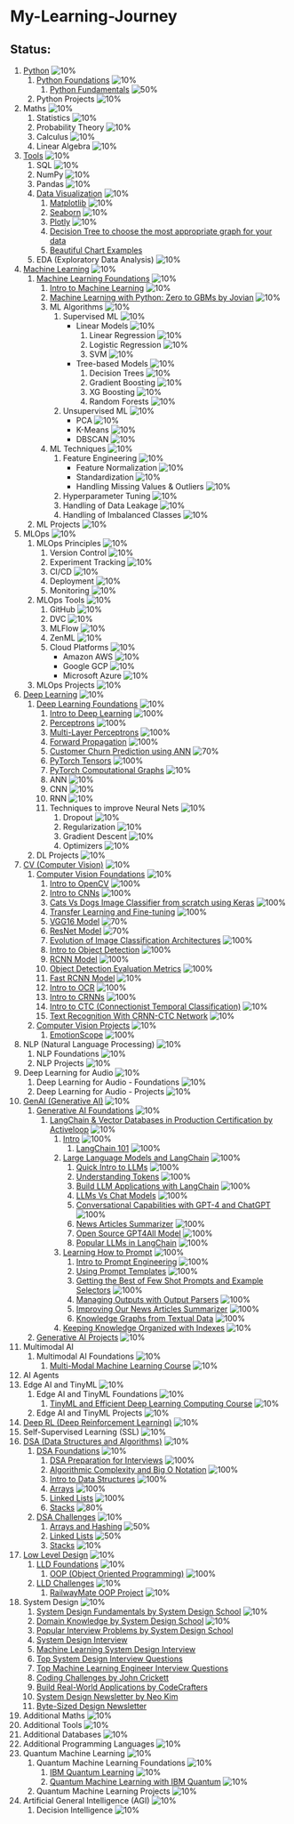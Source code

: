 # My-Learning-Journey


## Status:

1. [Python](Python) ![10%](https://geps.dev/progress/10)
    1. [Python Foundations](Python/01-Python-Foundations) ![10%](https://geps.dev/progress/10)
        1. [Python Fundamentals](Python/01-Python-Foundations/Python_01_Fundamentals.ipynb) ![50%](https://geps.dev/progress/50)
    2. Python Projects ![10%](https://geps.dev/progress/10)
2. Maths                        ![10%](https://geps.dev/progress/10)
    1. Statistics               ![10%](https://geps.dev/progress/10)
    2. Probability Theory       ![10%](https://geps.dev/progress/10)
    3. Calculus                 ![10%](https://geps.dev/progress/10)
    4. Linear Algebra           ![10%](https://geps.dev/progress/10)
3. [Tools](/Tools)                        ![10%](https://geps.dev/progress/10)
    1. SQL                      ![10%](https://geps.dev/progress/10)
    2. NumPy                    ![10%](https://geps.dev/progress/10)
    3. Pandas                   ![10%](https://geps.dev/progress/10)
    4. [Data Visualization](Tools/Data-Visualization) ![10%](https://geps.dev/progress/10)
        1. [Matplotlib](https://python-graph-gallery.com/matplotlib/) ![10%](https://geps.dev/progress/10)
        2. [Seaborn](https://python-graph-gallery.com/seaborn/) ![10%](https://geps.dev/progress/10)
        3. [Plotly](https://python-graph-gallery.com/plotly/) ![10%](https://geps.dev/progress/10)
        4. [Decision Tree to choose the most appropriate graph for your data](https://www.data-to-viz.com/#poster_full)
        5. [Beautiful Chart Examples](https://www.dataviz-inspiration.com/)
    5. EDA (Exploratory Data Analysis) ![10%](https://geps.dev/progress/10)
4. [Machine Learning](Machine-Learning) ![10%](https://geps.dev/progress/10)
    1. [Machine Learning Foundations](Machine-Learning/01-Machine-Learning-Foundations) ![10%](https://geps.dev/progress/10)
        1. [Intro to Machine Learning](Machine-Learning/01-Machine-Learning-Foundations/ML_01_Intro.ipynb) ![10%](https://geps.dev/progress/10)
        2. [Machine Learning with Python: Zero to GBMs by Jovian](https://jovian.ai/learn/machine-learning-with-python-zero-to-gbms) ![10%](https://geps.dev/progress/10)
        3. ML Algorithms            ![10%](https://geps.dev/progress/10)
            1. Supervised ML        ![10%](https://geps.dev/progress/10)
                - Linear Models        ![10%](https://geps.dev/progress/10)
                    1. Linear Regression     ![10%](https://geps.dev/progress/10)
                    2. Logistic Regression   ![10%](https://geps.dev/progress/10)
                    3. SVM                   ![10%](https://geps.dev/progress/10)
                - Tree-based Models    ![10%](https://geps.dev/progress/10)
                    1. Decision Trees        ![10%](https://geps.dev/progress/10)
                    2. Gradient Boosting     ![10%](https://geps.dev/progress/10)
                    3. XG Boosting           ![10%](https://geps.dev/progress/10)
                    4. Random Forests        ![10%](https://geps.dev/progress/10)
            2. Unsupervised ML      ![10%](https://geps.dev/progress/10)
                - PCA              ![10%](https://geps.dev/progress/10)
                - K-Means          ![10%](https://geps.dev/progress/10)
                - DBSCAN           ![10%](https://geps.dev/progress/10)
        4. ML Techniques            ![10%](https://geps.dev/progress/10)
            1. Feature Engineering              ![10%](https://geps.dev/progress/10)
                - Feature Normalization        ![10%](https://geps.dev/progress/10)
                - Standardization              ![10%](https://geps.dev/progress/10)
                - Handling Missing Values & Outliers   ![10%](https://geps.dev/progress/10)
            2. Hyperparameter Tuning            ![10%](https://geps.dev/progress/10)
            3. Handling of Data Leakage         ![10%](https://geps.dev/progress/10)
            4. Handling of Imbalanced Classes   ![10%](https://geps.dev/progress/10)
    2. ML Projects              ![10%](https://geps.dev/progress/10)
5. MLOps                        ![10%](https://geps.dev/progress/10)
    1. MLOps Principles         ![10%](https://geps.dev/progress/10)
        1. Version Control      ![10%](https://geps.dev/progress/10)
        2. Experiment Tracking  ![10%](https://geps.dev/progress/10)
        3. CI/CD                ![10%](https://geps.dev/progress/10)
        4. Deployment           ![10%](https://geps.dev/progress/10)
        5. Monitoring           ![10%](https://geps.dev/progress/10)
    2. MLOps Tools              ![10%](https://geps.dev/progress/10)
        1. GitHub               ![10%](https://geps.dev/progress/10)
        2. DVC                  ![10%](https://geps.dev/progress/10)
        3. MLFlow               ![10%](https://geps.dev/progress/10)
        4. ZenML                ![10%](https://geps.dev/progress/10)
        5. Cloud Platforms      ![10%](https://geps.dev/progress/10)
            - Amazon AWS       ![10%](https://geps.dev/progress/10)
            - Google GCP       ![10%](https://geps.dev/progress/10)
            - Microsoft Azure  ![10%](https://geps.dev/progress/10)
    3. MLOps Projects           ![10%](https://geps.dev/progress/10)
6. [Deep Learning](Deep-Learning) ![10%](https://geps.dev/progress/10)
    1. [Deep Learning Foundations](Deep-Learning/01-Deep-Learning-Foundations) ![10%](https://geps.dev/progress/10)
        1. [Intro to Deep Learning](Deep-Learning/01-Deep-Learning-Foundations/DL_01_Intro.ipynb) ![100%](https://geps.dev/progress/100)
        2. [Perceptrons](Deep-Learning/01-Deep-Learning-Foundations/DL_02_Perceptrons.ipynb) ![100%](https://geps.dev/progress/100)
        3. [Multi-Layer Perceptrons](Deep-Learning/01-Deep-Learning-Foundations/DL_03_Multi_Layer_Perceptrons.ipynb) ![100%](https://geps.dev/progress/100)
        4. [Forward Propagation](Deep-Learning/01-Deep-Learning-Foundations/DL_04_Forward_Propagation.ipynb) ![100%](https://geps.dev/progress/100)
        5. [Customer Churn Prediction using ANN](Deep-Learning/01-Deep-Learning-Foundations/DL_05_Customer_Churn_Prediction_using_ANN.ipynb) ![70%](https://geps.dev/progress/70)
        6. [PyTorch Tensors](Deep-Learning/01-Deep-Learning-Foundations/DL_X1_PyTorch_Tensors.ipynb) ![100%](https://geps.dev/progress/100)
        7. [PyTorch Computational Graphs](Deep-Learning/01-Deep-Learning-Foundations/DL_X2_PyTorch_Computational_Graphs.ipynb) ![10%](https://geps.dev/progress/10)
        1. ANN                      ![10%](https://geps.dev/progress/10)
        2. CNN                      ![10%](https://geps.dev/progress/10)
        3. RNN                      ![10%](https://geps.dev/progress/10)
        4. Techniques to improve Neural Nets    ![10%](https://geps.dev/progress/10)
            1. Dropout              ![10%](https://geps.dev/progress/10)
            2. Regularization       ![10%](https://geps.dev/progress/10)
            3. Gradient Descent     ![10%](https://geps.dev/progress/10)
            4. Optimizers           ![10%](https://geps.dev/progress/10)
    2. DL Projects              ![10%](https://geps.dev/progress/10)
7. [CV (Computer Vision)](Computer-Vision) ![10%](https://geps.dev/progress/10)
    1. [Computer Vision Foundations](Computer-Vision/01-Computer-Vision-Foundations) ![10%](https://geps.dev/progress/10)
        1. [Intro to OpenCV](Computer-Vision/01-Computer-Vision-Foundations/CV_A1_Intro_to_OpenCV.ipynb) ![100%](https://geps.dev/progress/100)
        2. [Intro to CNNs](Computer-Vision/01-Computer-Vision-Foundations/CV_01_Intro_to_CNNs.ipynb) ![100%](https://geps.dev/progress/100)
        3. [Cats Vs Dogs Image Classifier from scratch using Keras](Computer-Vision/01-Computer-Vision-Foundations/CV_02_Cats_Dogs_Classifier_from_Scratch_Keras.ipynb) ![100%](https://geps.dev/progress/100)
        4. [Transfer Learning and Fine-tuning](Computer-Vision/01-Computer-Vision-Foundations/CV_03_Transfer_Learning.ipynb) ![100%](https://geps.dev/progress/100)
        5. [VGG16 Model](Computer-Vision/01-Computer-Vision-Foundations/CV_05_ResNet_Model.ipynb) ![70%](https://geps.dev/progress/70)
        6. [ResNet Model](Computer-Vision/01-Computer-Vision-Foundations/CV_05_ResNet_Model.ipynb) ![70%](https://geps.dev/progress/70)
        7. [Evolution of Image Classification Architectures](Computer-Vision/01-Computer-Vision-Foundations/CV_06_Evolution_of_Image_Classification_Architectures.ipynb) ![100%](https://geps.dev/progress/100)
        8. [Intro to Object Detection](Computer-Vision/01-Computer-Vision-Foundations/CV_07_Intro_to_Object_Detection.ipynb) ![100%](https://geps.dev/progress/100)
        9. [RCNN Model](Computer-Vision/01-Computer-Vision-Foundations/CV_08_RCNN.ipynb) ![100%](https://geps.dev/progress/100)
        10. [Object Detection Evaluation Metrics](Computer-Vision/01-Computer-Vision-Foundations/CV_09_Object_Detection_Metrics.ipynb) ![100%](https://geps.dev/progress/100)
        11. [Fast RCNN Model](Computer-Vision/01-Computer-Vision-Foundations/CV_10_Fast_RCNN.ipynb) ![10%](https://geps.dev/progress/10)
        12. [Intro to OCR](Computer-Vision/01-Computer-Vision-Foundations/CV_A2_Intro_to_OCR.ipynb) ![100%](https://geps.dev/progress/100)
        13. [Intro to CRNNs](Computer-Vision/01-Computer-Vision-Foundations/CV_A3_Intro_to_CRNNs.ipynb) ![100%](https://geps.dev/progress/100)
        14. [Intro to CTC (Connectionist Temporal Classification)](Computer-Vision/01-Computer-Vision-Foundations/CV_A4_Intro_to_CTC.ipynb) ![10%](https://geps.dev/progress/10)
        15. [Text Recognition With CRNN-CTC Network](Computer-Vision/01-Computer-Vision-Foundations/CV_A5_Text_Recognition_with_CRNN_CTC_Network.ipynb) ![10%](https://geps.dev/progress/10)
    2. [Computer Vision Projects](Computer-Vision/02-Computer-Vision-Projects) ![10%](https://geps.dev/progress/10)
        1. [EmotionScope](Computer-Vision/02-Computer-Vision-Projects/CV_Project_01_EmotionScope) ![100%](https://geps.dev/progress/100)
8. NLP (Natural Language Processing) ![10%](https://geps.dev/progress/10)
    1. NLP Foundations       ![10%](https://geps.dev/progress/10)
    2. NLP Projects         ![10%](https://geps.dev/progress/10)
9. Deep Learning for Audio ![10%](https://geps.dev/progress/10)
    1. Deep Learning for Audio - Foundations ![10%](https://geps.dev/progress/10)
    2. Deep Learning for Audio - Projects ![10%](https://geps.dev/progress/10)
10. [GenAI (Generative AI)](Generative-AI) ![10%](https://geps.dev/progress/10)
    1. [Generative AI Foundations](Generative-AI/01-GenAI-Foundations) ![10%](https://geps.dev/progress/10)
        1. [LangChain & Vector Databases in Production Certification by Activeloop](https://learn.activeloop.ai/courses/langchain) ![10%](https://geps.dev/progress/10)
            1. [Intro](Generative-AI/01-GenAI-Foundations/LangChain-and-Vector-Databases-in-Production-Certification-by-Activeloop/01-Intro) ![100%](https://geps.dev/progress/100)
                1. [LangChain 101](Generative-AI/01-GenAI-Foundations/LangChain-and-Vector-Databases-in-Production-Certification-by-Activeloop/01-Intro/01_LangChain_101.ipynb) ![100%](https://geps.dev/progress/100)
            2. [Large Language Models and LangChain](Generative-AI/01-GenAI-Foundations/LangChain-and-Vector-Databases-in-Production-Certification-by-Activeloop/02-Large-Language-Models-and-LangChain) ![100%](https://geps.dev/progress/100)
                1. [Quick Intro to LLMs](Generative-AI/01-GenAI-Foundations/LangChain-and-Vector-Databases-in-Production-Certification-by-Activeloop/02-Large-Language-Models-and-LangChain/01_Quick_Intro_to_LLMs.ipynb) ![100%](https://geps.dev/progress/100)
                2. [Understanding Tokens](Generative-AI/01-GenAI-Foundations/LangChain-and-Vector-Databases-in-Production-Certification-by-Activeloop/02-Large-Language-Models-and-LangChain/02_Understanding_Tokens.ipynb) ![100%](https://geps.dev/progress/100)
                3. [Build LLM Applications with LangChain](Generative-AI/01-GenAI-Foundations/LangChain-and-Vector-Databases-in-Production-Certification-by-Activeloop/02-Large-Language-Models-and-LangChain/03_Build_LLM_Applications_with_LangChain.ipynb) ![100%](https://geps.dev/progress/100)
                4. [LLMs Vs Chat Models](Generative-AI/01-GenAI-Foundations/LangChain-and-Vector-Databases-in-Production-Certification-by-Activeloop/02-Large-Language-Models-and-LangChain/04_LLMs_Vs_Chat_Models.ipynb) ![100%](https://geps.dev/progress/100)
                5. [Conversational Capabilities with GPT-4 and ChatGPT](Generative-AI/01-GenAI-Foundations/LangChain-and-Vector-Databases-in-Production-Certification-by-Activeloop/02-Large-Language-Models-and-LangChain/05_Conversational_Capabilities_GPT4_and_ChatGPT.ipynb) ![100%](https://geps.dev/progress/100)
                6. [News Articles Summarizer](Generative-AI/01-GenAI-Foundations/LangChain-and-Vector-Databases-in-Production-Certification-by-Activeloop/02-Large-Language-Models-and-LangChain/06_News_Articles_Summarizer.ipynb) ![100%](https://geps.dev/progress/100)
                7. [Open Source GPT4All Model](Generative-AI/01-GenAI-Foundations/LangChain-and-Vector-Databases-in-Production-Certification-by-Activeloop/02-Large-Language-Models-and-LangChain/07_Open_Source_GPT4All_Model.ipynb) ![100%](https://geps.dev/progress/100)
                8. [Popular LLMs in LangChain](Generative-AI/01-GenAI-Foundations/LangChain-and-Vector-Databases-in-Production-Certification-by-Activeloop/02-Large-Language-Models-and-LangChain/08_Popular_LLMs_in_LangChain.ipynb) ![100%](https://geps.dev/progress/100)
            3. [Learning How to Prompt](Generative-AI/01-GenAI-Foundations/LangChain-and-Vector-Databases-in-Production-Certification-by-Activeloop/03-Learning-How-to-Prompt) ![100%](https://geps.dev/progress/100)
                1. [Intro to Prompt Engineering](Generative-AI/01-GenAI-Foundations/LangChain-and-Vector-Databases-in-Production-Certification-by-Activeloop/03-Learning-How-to-Prompt/01_Intro_to_Prompt_Engineering.ipynb) ![100%](https://geps.dev/progress/100)
                2. [Using Prompt Templates](Generative-AI/01-GenAI-Foundations/LangChain-and-Vector-Databases-in-Production-Certification-by-Activeloop/03-Learning-How-to-Prompt/02_Using_Prompt_Templates.ipynb) ![100%](https://geps.dev/progress/100)
                3. [Getting the Best of Few Shot Prompts and Example Selectors](Generative-AI/01-GenAI-Foundations/LangChain-and-Vector-Databases-in-Production-Certification-by-Activeloop/03-Learning-How-to-Prompt/03_FewShotPrompts_ExampleSelectors.ipynb) ![100%](https://geps.dev/progress/100)
                4. [Managing Outputs with Output Parsers](Generative-AI/01-GenAI-Foundations/LangChain-and-Vector-Databases-in-Production-Certification-by-Activeloop/03-Learning-How-to-Prompt/04_Output_Parsers.ipynb) ![100%](https://geps.dev/progress/100)
                5. [Improving Our News Articles Summarizer](Generative-AI/01-GenAI-Foundations/LangChain-and-Vector-Databases-in-Production-Certification-by-Activeloop/03-Learning-How-to-Prompt/05_Improve_News_Articles_Summarizer.ipynb) ![100%](https://geps.dev/progress/100)
                6. [Knowledge Graphs from Textual Data](Generative-AI/01-GenAI-Foundations/LangChain-and-Vector-Databases-in-Production-Certification-by-Activeloop/03-Learning-How-to-Prompt/06_Knowledge_Graphs.ipynb) ![100%](https://geps.dev/progress/100)
            4. [Keeping Knowledge Organized with Indexes](Generative-AI/01-GenAI-Foundations/LangChain-and-Vector-Databases-in-Production-Certification-by-Activeloop/04-Keeping-Knowledge-Organized-with-Indexes) ![10%](https://geps.dev/progress/10)
    2. [Generative AI Projects](Generative-AI/02-GenAI-Projects) ![10%](https://geps.dev/progress/10)
11. Multimodal AI
    1. Multimodal AI Foundations ![10%](https://geps.dev/progress/10)
        1. [Multi-Modal Machine Learning Course](https://cmu-multicomp-lab.github.io/mmml-course/) ![10%](https://geps.dev/progress/10)
12. AI Agents
13. Edge AI and TinyML ![10%](https://geps.dev/progress/10)
    1. Edge AI and TinyML Foundations ![10%](https://geps.dev/progress/10)
        1. [TinyML and Efficient Deep Learning Computing Course](https://hanlab.mit.edu/course) ![10%](https://geps.dev/progress/10)
    2. Edge AI and TinyML Projects ![10%](https://geps.dev/progress/10)
14. [Deep RL (Deep Reinforcement Learning)](Deep-Reinforcement-Learning) ![10%](https://geps.dev/progress/10)
15. Self-Supervised Learning (SSL) ![10%](https://geps.dev/progress/10)
16. [DSA (Data Structures and Algorithms)](Data-Structures-and-Algorithms) ![10%](https://geps.dev/progress/10)
    1. [DSA Foundations](Data-Structures-and-Algorithms/01-DSA-Foundations) ![10%](https://geps.dev/progress/10)
        1. [DSA Preparation for Interviews](Data-Structures-and-Algorithms/01-DSA-Foundations/DSA_01_Intro.md) ![100%](https://geps.dev/progress/100)
        2. [Algorithmic Complexity and Big O Notation](Data-Structures-and-Algorithms/01-DSA-Foundations/DSA_02_Algorithmic_Complexity.ipynb) ![100%](https://geps.dev/progress/100)
        3. [Intro to Data Structures](Data-Structures-and-Algorithms/01-DSA-Foundations/DSA_03_Intro_to_Datastructures.ipynb) ![100%](https://geps.dev/progress/100)
        4. [Arrays](Data-Structures-and-Algorithms/01-DSA-Foundations/DSA_04_Arrays.ipynb) ![100%](https://geps.dev/progress/100)
        5. [Linked Lists](Data-Structures-and-Algorithms/01-DSA-Foundations/DSA_05_Linked_Lists.ipynb) ![100%](https://geps.dev/progress/100)
        6. [Stacks](Data-Structures-and-Algorithms/01-DSA-Foundations/DSA_06_Stacks.ipynb) ![80%](https://geps.dev/progress/80)
    2. [DSA Challenges](Data-Structures-and-Algorithms/02-DSA-Challenges) ![10%](https://geps.dev/progress/10)
        1. [Arrays and Hashing](Data-Structures-and-Algorithms/02-DSA-Challenges/DSA_Challenges_01_Arrays_and_Hashing.ipynb) ![50%](https://geps.dev/progress/50)
        2. [Linked Lists](Data-Structures-and-Algorithms/02-DSA-Challenges/DSA_Challenges_02_Linked_Lists.ipynb) ![50%](https://geps.dev/progress/50)
        3. [Stacks](Data-Structures-and-Algorithms/02-DSA-Challenges/DSA_Challenges_03_Stacks.ipynb) ![10%](https://geps.dev/progress/10)
17. [Low Level Design](Low-Level-Design) ![10%](https://geps.dev/progress/10)
    1. [LLD Foundations](Low-Level-Design/01-LLD-Foundations) ![10%](https://geps.dev/progress/10)
        1. [OOP (Object Oriented Programming)](Low-Level-Design/01-LLD-Foundations/LLD_01_OOP_in_Python.ipynb) ![100%](https://geps.dev/progress/100)
    2. [LLD Challenges](Low-Level-Design/02-LLD-Challenges) ![10%](https://geps.dev/progress/10)
        1. [RailwayMate OOP Project](Low-Level-Design/02-LLD-Challenges/LLD_Challenges_01_RailwayMate_OOP_Project.ipynb) ![10%](https://geps.dev/progress/10)
18. System Design   ![10%](https://geps.dev/progress/10)
    1. [System Design Fundamentals by System Design School](https://systemdesignschool.io/fundamentals/what-is-system-design-interview)   ![10%](https://geps.dev/progress/10)
    2. [Domain Knowledge by System Design School](https://systemdesignschool.io/courses/domain-knowledge)   ![10%](https://geps.dev/progress/10)
    3. [Popular Interview Problems by System Design School](https://systemdesignschool.io/courses/solutions)
    4. [System Design Interview](https://bytebytego.com/)
    5. [Machine Learning System Design Interview](https://bytebytego.com/intro/machine-learning-system-design-interview)
    6. [Top System Design Interview Questions](https://www.tryexponent.com/questions?type=system-design)
    7. [Top Machine Learning Engineer Interview Questions](https://www.tryexponent.com/questions?role=ml-engineer)
    8. [Coding Challenges by John Crickett](https://codingchallenges.fyi/)
    9. [Build Real-World Applications by CodeCrafters](https://codecrafters.io/)
    10. [System Design Newsletter by Neo Kim](https://newsletter.systemdesign.one/)
    11. [Byte-Sized Design Newsletter](https://bytesizeddesign.substack.com/)
19. Additional Maths        ![10%](https://geps.dev/progress/10)
20. Additional Tools        ![10%](https://geps.dev/progress/10)
21. Additional Databases    ![10%](https://geps.dev/progress/10)
22. Additional Programming Languages    ![10%](https://geps.dev/progress/10)
23. Quantum Machine Learning    ![10%](https://geps.dev/progress/10)
    1. Quantum Machine Learning Foundations ![10%](https://geps.dev/progress/10)
        1. [IBM Quantum Learning](https://learning.quantum.ibm.com/catalog/courses) ![10%](https://geps.dev/progress/10)
        2. [Quantum Machine Learning with IBM Quantum](https://open.hpi.de/courses/qc-machineLearning2023) ![10%](https://geps.dev/progress/10)
    2. Quantum Machine Learning Projects ![10%](https://geps.dev/progress/10)
24. Artificial General Intelligence (AGI)   ![10%](https://geps.dev/progress/10)
    1. Decision Intelligence    ![10%](https://geps.dev/progress/10)
